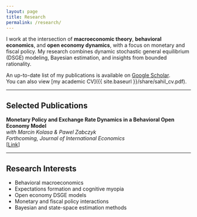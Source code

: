 ```yaml
---
layout: page
title: Research
permalink: /research/
---
```


I work at the intersection of **macroeconomic theory**, **behavioral economics**, and **open economy dynamics**, with a focus on monetary and fiscal policy. My research combines dynamic stochastic general equilibrium (DSGE) modeling, Bayesian estimation, and insights from bounded rationality.

An up-to-date list of my publications is available on [Google Scholar](https://scholar.google.com/citations?user=Ww_1EOMAAAAJ).  
You can also view [my academic CV]({{ site.baseurl }}/share/sahil_cv.pdf).

---

## Selected Publications

**Monetary Policy and Exchange Rate Dynamics in a Behavioral Open Economy Model**  
*with Marcin Kolasa & Pawel Zabczyk*  
_Forthcoming, Journal of International Economics_  
[[Link](https://www.sciencedirect.com/science/article/pii/S0022199625000431)]

<!-- Add more publications below as needed -->
<!-- 
**Title of Another Paper**  
*with Coauthor(s)*  
_Journal Name, Year_  
[[Link](#)]
-->

---

## Research Interests

- Behavioral macroeconomics  
- Expectations formation and cognitive myopia  
- Open economy DSGE models  
- Monetary and fiscal policy interactions  
- Bayesian and state-space estimation methods  

